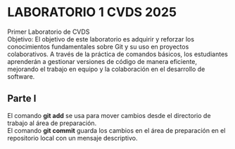# LABORATORIO 1 CVDS 2025
Primer Laboratorio de CVDS   
Objetivo: El objetivo de este laboratorio es adquirir y reforzar los conocimientos fundamentales sobre Git y su uso en proyectos colaborativos.
A través de la práctica de comandos básicos, los estudiantes aprenderán a gestionar versiones de código de manera eficiente, mejorando el trabajo en equipo y 
la colaboración en el desarrollo de software.
   


## Parte I
El comando **git add** se usa para mover cambios desde el directorio de trabajo al área de preparación.   
El comando **git commit** guarda los cambios en el área de preparación en el repositorio local con un mensaje descriptivo.

